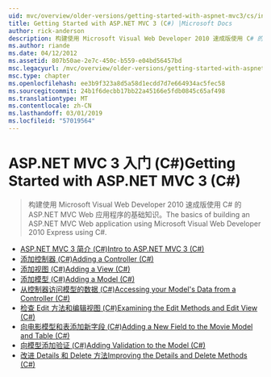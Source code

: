 ```yaml
---
uid: mvc/overview/older-versions/getting-started-with-aspnet-mvc3/cs/index
title: Getting Started with ASP.NET MVC 3 (C#) |Microsoft Docs
author: rick-anderson
description: 构建使用 Microsoft Visual Web Developer 2010 速成版使用 C# 的 ASP.NET MVC Web 应用程序的基础知识。
ms.author: riande
ms.date: 04/12/2012
ms.assetid: 807b50ae-2e7c-450c-b559-e04bd56457bd
msc.legacyurl: /mvc/overview/older-versions/getting-started-with-aspnet-mvc3/cs
msc.type: chapter
ms.openlocfilehash: ee3b9f323a8d5a58d1ecdd7d7e664934ac5fec58
ms.sourcegitcommit: 24b1f6decbb17bb22a45166e5fdb0845c65af498
ms.translationtype: MT
ms.contentlocale: zh-CN
ms.lasthandoff: 03/01/2019
ms.locfileid: "57019564"
---
```

<a name="getting-started-with-aspnet-mvc-3-c"></a><span data-ttu-id="4763b-103">ASP.NET MVC 3 入门 (C#)</span><span class="sxs-lookup"><span data-stu-id="4763b-103">Getting Started with ASP.NET MVC 3 (C#)</span></span>
====================
> <span data-ttu-id="4763b-104">构建使用 Microsoft Visual Web Developer 2010 速成版使用 C# 的 ASP.NET MVC Web 应用程序的基础知识。</span><span class="sxs-lookup"><span data-stu-id="4763b-104">The basics of building an ASP.NET MVC Web application using Microsoft Visual Web Developer 2010 Express using C#.</span></span>


- [<span data-ttu-id="4763b-105">ASP.NET MVC 3 简介 (C#)</span><span class="sxs-lookup"><span data-stu-id="4763b-105">Intro to ASP.NET MVC 3 (C#)</span></span>](intro-to-aspnet-mvc-3.md)
- [<span data-ttu-id="4763b-106">添加控制器 (C#)</span><span class="sxs-lookup"><span data-stu-id="4763b-106">Adding a Controller (C#)</span></span>](adding-a-controller.md)
- [<span data-ttu-id="4763b-107">添加视图 (C#)</span><span class="sxs-lookup"><span data-stu-id="4763b-107">Adding a View (C#)</span></span>](adding-a-view.md)
- [<span data-ttu-id="4763b-108">添加模型 (C#)</span><span class="sxs-lookup"><span data-stu-id="4763b-108">Adding a Model (C#)</span></span>](adding-a-model.md)
- [<span data-ttu-id="4763b-109">从控制器访问模型的数据 (C#)</span><span class="sxs-lookup"><span data-stu-id="4763b-109">Accessing your Model's Data from a Controller (C#)</span></span>](accessing-your-models-data-from-a-controller.md)
- [<span data-ttu-id="4763b-110">检查 Edit 方法和编辑视图 (C#)</span><span class="sxs-lookup"><span data-stu-id="4763b-110">Examining the Edit Methods and Edit View (C#)</span></span>](examining-the-edit-methods-and-edit-view.md)
- [<span data-ttu-id="4763b-111">向电影模型和表添加新字段 (C#)</span><span class="sxs-lookup"><span data-stu-id="4763b-111">Adding a New Field to the Movie Model and Table (C#)</span></span>](adding-a-new-field.md)
- [<span data-ttu-id="4763b-112">向模型添加验证 (C#)</span><span class="sxs-lookup"><span data-stu-id="4763b-112">Adding Validation to the Model (C#)</span></span>](adding-validation-to-the-model.md)
- [<span data-ttu-id="4763b-113">改进 Details 和 Delete 方法</span><span class="sxs-lookup"><span data-stu-id="4763b-113">Improving the Details and Delete Methods (C#)</span></span>](improving-the-details-and-delete-methods.md)
